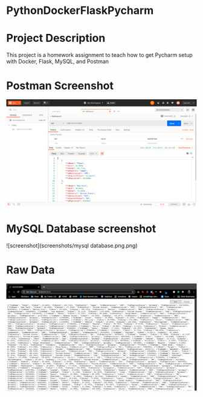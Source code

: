 # PythonDockerFlaskPycharm

# Project Description
This project is a homework assignment to teach how to get Pycharm setup with Docker, Flask, MySQL, and Postman

# Postman Screenshot
![screenshot](screenshots/postman.png)

# MySQL Database screenshot
![screenshot](screenshots/mysql database.png.png)

# Raw Data
![screenshot](screenshots/rawdata.png)
